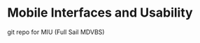 Mobile Interfaces and Usability
===============================

git repo for MIU (Full Sail MDVBS)
